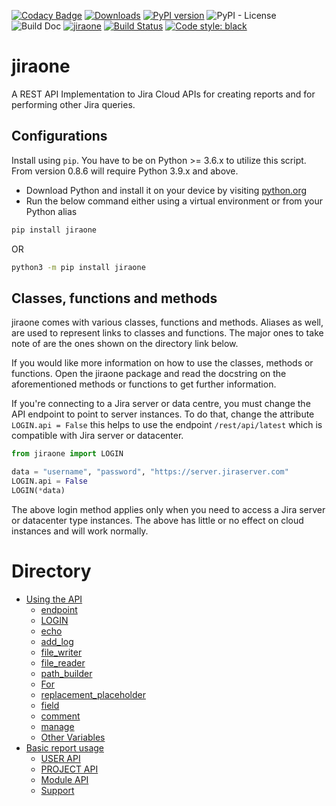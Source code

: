 [![Codacy Badge](https://app.codacy.com/project/badge/Grade/86f1594e0ac3406aa9609c4cd7c70642)](https://www.codacy.com/gh/princenyeche/jiraone/dashboard?utm_source=github.com&amp;utm_medium=referral&amp;utm_content=princenyeche/jiraone&amp;utm_campaign=Badge_Grade)
[![Downloads](https://static.pepy.tech/badge/jiraone)](https://pepy.tech/project/jiraone)
[![PyPI version](https://badge.fury.io/py/jiraone.svg)](https://badge.fury.io/py/jiraone)
![PyPI - License](https://img.shields.io/pypi/l/jiraone)
![Build Doc](https://readthedocs.org/projects/jiraone/badge/?version=latest)
[![jiraone](https://snyk.io/advisor/python/jiraone/badge.svg)](https://snyk.io/advisor/python/jiraone)
[![Build Status](https://app.travis-ci.com/princenyeche/jiraone.svg?branch=main)](https://app.travis-ci.com/princenyeche/jiraone)
[![Code style: black](https://img.shields.io/badge/code%20style-black-000000.svg)](https://github.com/psf/black)


# jiraone
A REST API Implementation to Jira Cloud APIs for creating reports and for performing other Jira queries.

## Configurations
Install using `pip`. You have to be on Python >= 3.6.x to utilize this script. From version 0.8.6 will require Python 3.9.x and above.
* Download Python and install it on your device by visiting [python.org](https://python.org/downloads)
* Run the below command either using a virtual environment or from your Python alias
```bash
pip install jiraone
```
OR
```bash
python3 -m pip install jiraone
```

## Classes, functions and methods
jiraone comes with various classes, functions and methods. Aliases as well, are used to represent links to classes and functions. The major ones to take note of are the ones shown on the directory link below.

If you would like more information on how to use the classes, methods or functions. Open the jiraone package and read the docstring on the aforementioned methods or functions to get further information.

If you're connecting to a Jira server or data centre, you must change the API endpoint to point to server instances. To do that, change the attribute `LOGIN.api = False` this helps to use the endpoint `/rest/api/latest` which is compatible with Jira server or datacenter.

```python
from jiraone import LOGIN

data = "username", "password", "https://server.jiraserver.com"
LOGIN.api = False
LOGIN(*data)
```

The above login method applies only when you need to access a Jira server or datacenter type instances. The above has little or no effect on cloud instances and will work normally.

# Directory
* [Using the API](https://jiraone.readthedocs.io/en/latest/api.html)
  * [endpoint](https://jiraone.readthedocs.io/en/latest/api.html#endpoint)
  * [LOGIN](https://jiraone.readthedocs.io/en/latest/api.html#login)
  * [echo](https://jiraone.readthedocs.io/en/latest/api.html#id4)
  * [add_log](https://jiraone.readthedocs.io/en/latest/api.html#id5)
  * [file_writer](https://jiraone.readthedocs.io/en/latest/api.html#id6)
  * [file_reader](https://jiraone.readthedocs.io/en/latest/api.html#id7)
  * [path_builder](https://jiraone.readthedocs.io/en/latest/api.html#id8)
  * [For](https://jiraone.readthedocs.io/en/latest/api.html#id9)
  * [replacement_placeholder](https://jiraone.readthedocs.io/en/latest/api.html#id10)
  * [field](https://jiraone.readthedocs.io/en/latest/api.html#id11)
  * [comment](https://jiraone.readthedocs.io/en/latest/api.html#id12)
  * [manage](https://jiraone.readthedocs.io/en/latest/api.html#id13)
  * [Other Variables](https://jiraone.readthedocs.io/en/latest/api.html#id14)
* [Basic report usage](https://jiraone.readthedocs.io/en/latest/report.html)
  * [USER API](https://jiraone.readthedocs.io/en/latest/report.html#user-api)
  * [PROJECT API](https://jiraone.readthedocs.io/en/latest/report.html#project-api)
  * [Module API](https://jiraone.readthedocs.io/en/latest/report.html#module-api)
  * [Support](https://jiraone.readthedocs.io/en/latest/report.html#support)
